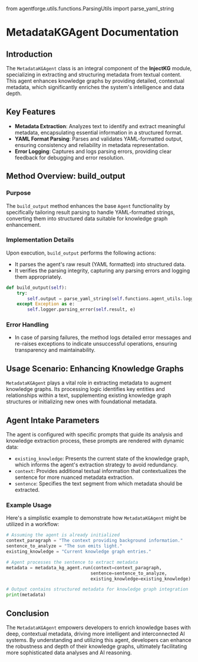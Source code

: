 from agentforge.utils.functions.ParsingUtils import parse_yaml_string

# MetadataKGAgent Documentation

## Introduction

The `MetadataKGAgent` class is an integral component of the **InjectKG** module, specializing in extracting and structuring metadata from textual content. This agent enhances knowledge graphs by providing detailed, contextual metadata, which significantly enriches the system's intelligence and data depth.

## Key Features

- **Metadata Extraction**: Analyzes text to identify and extract meaningful metadata, encapsulating essential information in a structured format.
- **YAML Format Parsing**: Parses and validates YAML-formatted output, ensuring consistency and reliability in metadata representation.
- **Error Logging**: Captures and logs parsing errors, providing clear feedback for debugging and error resolution.

## Method Overview: build_output

### Purpose

The `build_output` method enhances the base `Agent` functionality by specifically tailoring result parsing to handle YAML-formatted strings, converting them into structured data suitable for knowledge graph enhancement.

### Implementation Details

Upon execution, `build_output` performs the following actions:

- It parses the agent's raw result (YAML formatted) into structured data.
- It verifies the parsing integrity, capturing any parsing errors and logging them appropriately.

```python
def build_output(self):
    try:
        self.output = parse_yaml_string(self.functions.agent_utils.logger, self.result)
    except Exception as e:
        self.logger.parsing_error(self.result, e)
```

### Error Handling

- In case of parsing failures, the method logs detailed error messages and re-raises exceptions to indicate unsuccessful operations, ensuring transparency and maintainability.

## Usage Scenario: Enhancing Knowledge Graphs

`MetadataKGAgent` plays a vital role in extracting metadata to augment knowledge graphs. Its processing logic identifies key entities and relationships within a text, supplementing existing knowledge graph structures or initializing new ones with foundational metadata.

## Agent Intake Parameters

The agent is configured with specific prompts that guide its analysis and knowledge extraction process, these prompts are rendered with dynamic data:

- `existing_knowledge`: Presents the current state of the knowledge graph, which informs the agent's extraction strategy to avoid redundancy.
- `context`: Provides additional textual information that contextualizes the sentence for more nuanced metadata extraction.
- `sentence`: Specifies the text segment from which metadata should be extracted.

### Example Usage

Here's a simplistic example to demonstrate how `MetadataKGAgent` might be utilized in a workflow:

```python
# Assuming the agent is already initialized
context_paragraph = "The context providing background information."
sentence_to_analyze = "The sun emits light."
existing_knowledge = "Current knowledge graph entries."

# Agent processes the sentence to extract metadata
metadata = metadata_kg_agent.run(context=context_paragraph, 
                                sentence=sentence_to_analyze, 
                                existing_knowledge=existing_knowledge)

# Output contains structured metadata for knowledge graph integration
print(metadata)
```

## Conclusion

The `MetadataKGAgent` empowers developers to enrich knowledge bases with deep, contextual metadata, driving more intelligent and interconnected AI systems. By understanding and utilizing this agent, developers can enhance the robustness and depth of their knowledge graphs, ultimately facilitating more sophisticated data analyses and AI reasoning.